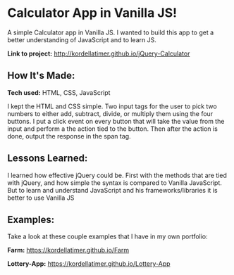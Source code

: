 # Calculator App in Vanilla JS!
A simple Calculator app in Vanilla JS. I wanted to build this app to get a better understanding of JavaScript and to learn JS.

**Link to project:** http://kordellatimer.github.io/jQuery-Calculator

## How It's Made:

**Tech used:** HTML, CSS, JavaScript

I kept the HTML and CSS  simple. Two input tags for the user to pick two numbers to either add, subtract, divide, or multiply them using the four buttons. I put a click event on every button that will take the value from the input and perform a the action tied to the button. Then after the action is done, output the response in the span tag.

## Lessons Learned:

I learned how effective jQuery could be. First with the methods that are tied with jQuery, and how simple the syntax is compared to Vanilla JavaScript. But to learn and understand JavaScript and his frameworks/libraries it is better to use Vanilla JS

## Examples:
Take a look at these couple examples that I have in my own portfolio:

**Farm:** https://kordellatimer.github.io/Farm

**Lottery-App:** https://kordellatimer.github.io/Lottery-App
